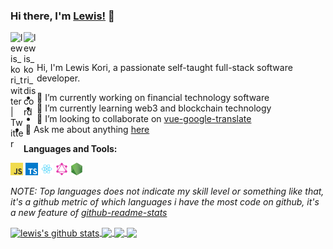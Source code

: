 ### Hi there, I'm [Lewis!](https://lewiskori.com) 👋


<a href="https://twitter.com/lewis_kihiu">
  <img align="left" alt="lewis_kori_twitter | Twitter" width="21px" src="https://raw.githubusercontent.com/anuraghazra/anuraghazra/master/assets/twitter.svg" />
</a>
<a href="https://discordapp.com/users/twinself#3999">
  <img align="left" alt="lewis_kori_discord" width="21px" src="https://raw.githubusercontent.com/anuraghazra/anuraghazra/master/assets/discord-round.svg" />
</a>

<br />
<br />

Hi, I'm Lewis Kori, a passionate self-taught full-stack software developer.

- 🔭 I’m currently working on financial technology software
- 🌱 I’m currently learning web3 and blockchain technology
- 👯 I’m looking to collaborate on [vue-google-translate](https://github.com/lewis-kori/vue-google-translate)
- 💬 Ask me about anything [here](https://github.com/lewis-kori/lewis-kori/issues)

**Languages and Tools:**  

<code><img height="20" src="https://raw.githubusercontent.com/github/explore/80688e429a7d4ef2fca1e82350fe8e3517d3494d/topics/javascript/javascript.png"></code>
<code><img height="20" src="https://raw.githubusercontent.com/github/explore/80688e429a7d4ef2fca1e82350fe8e3517d3494d/topics/typescript/typescript.png"></code>
<code><img height="20" src="https://raw.githubusercontent.com/github/explore/80688e429a7d4ef2fca1e82350fe8e3517d3494d/topics/react/react.png"></code>
<code><img height="20" src="https://raw.githubusercontent.com/github/explore/5c058a388828bb5fde0bcafd4bc867b5bb3f26f3/topics/graphql/graphql.png"></code>
<code><img height="20" src="https://raw.githubusercontent.com/github/explore/80688e429a7d4ef2fca1e82350fe8e3517d3494d/topics/nodejs/nodejs.png"></code>    



*NOTE: Top languages does not indicate my skill level or something like that, it's a github metric of which languages i have the most code on github, it's a new feature of [github-readme-stats](https://github.com/anuraghazra/github-readme-stats)*


<a href="https://github.com/anuraghazra/github-readme-stats">
  <img align="center" src="https://github-readme-stats.vercel.app/api?username=lewis-kori&show_icons=true&include_all_commits=true&count_private=true&theme=material-palenight" alt="lewis's github stats" />
</a>
<a href="https://github.com/anuraghazra/github-readme-stats">
  <img align="center" src="https://github-readme-stats.vercel.app/api/top-langs/?username=lewis-kori&layout=compact&theme=material-palenight" />
</a>

<a href="https://github.com/lewis-kori/vue-google-translate">
  <img align="center" src="https://github-readme-stats.app/api/pin/?username=lewis-kori&repo=vue-google-translate&theme=material-palenight" />
</a>    
<a href="https://github.com/lewis-kori/event-scheduler">
  <img align="center" src="https://github-readme-stats.app/api/pin/?username=lewis-kori&repo=event-scheduler&theme=material-palenight" />
</a>
